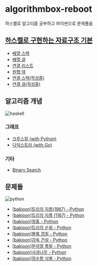 # algorithmbox-reboot
하스켈로 알고리즘 공부하고 파이썬으로 문제풀음

## [하스켈로 구현하는 자료구조 기본](basic/data_structure)
* [배열 스택](basic/data_structure/list_stack.hs)
* [배열 큐](basic/data_structure/list_queue.hs)
* [연결 리스트](basic/data_structure/linked_list.hs)
* [원형 덱](basic/data_structure/circular_deque.hs)
* [연결 스택(작성중)](basic/data_structure/linked_stack.hs)
* [연결 큐(작성중)](basic/data_structure/linked_queue.hs)

## 알고리즘 개념
![haskell](https://img.shields.io/badge/Haskell-5D4F85?style=flat-square&logo=haskell&logoColor=white)
### 그래프
* [크루스칼 (with Python)](basic/graphs/kruskal)
* [다익스트라 (with Go)](basic/graphs/dijkstra)
### 기타
* [Binary Search](basic/binary_search)

## 문제들
![python](https://img.shields.io/badge/Python-3776AB?style=flat-square&logo=python&logoColor=white)
* [[bakjoon]트리의 지름(1967) - Python](solutions/bakjoon-1967.py)
* [[bakjoon]트리의 지름 (1167) - Python](solutions/bakjoon-1167.py)
* [[bakjoon]웜홀 - Python](solutions/bakjoon-1865.py)
* [[bakjoon]트리의 순회 - Python](solutions/bakjoon-2263.py)
* [[bakjoon]볼록 껍질 - Python](solutions/bakjoon-1708.py)
* [[bakjoon]감옥 건설 - Python](solutions/bakjoon-2254.py)
* [[bakjoon]문자열 폭발 - Python](solutions/bakjoon-9935.py)
* [[bakjoon]사과나무 - Python](solutions/bakjoon-2987.py)
* [[bakjoon]잠수함 식별 - Python](solutions/bakjoon-2671.py)

